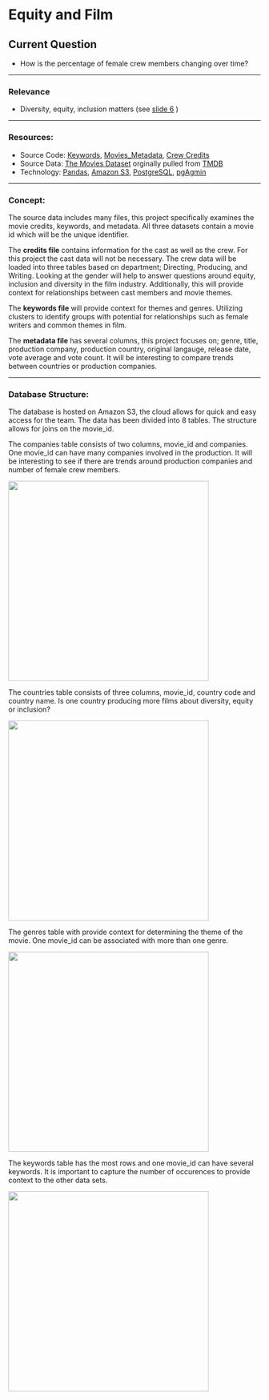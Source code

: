 # Equity and Film 

## Current Question
* How is the percentage of female crew members changing over time? 

---
### Relevance
* Diversity, equity, inclusion matters (see [slide 6](https://1drv.ms/p/s!AgY9SN2oit84kFzdyb4G3_nUja-r?e=r8Hg0Q)  )

---
### Resources:
* Source Code: [Keywords](keyword_ETL.ipynb), [Movies_Metadata](movies_metadata.ipynb), [Crew Credits](crew_ETL.ipynb)
* Source Data: [The Movies Dataset](https://www.kaggle.com/datasets/rounakbanik/the-movies-dataset?select=keywords.csv)
orginally pulled from [TMDB](https://www.themoviesdb.org)
* Technology: [Pandas](https://pandas.pydata.org/), [Amazon S3](https://aws.amazon.com/s3/?did=ap_card&trk=ap_card), [PostgreSQL](https://www.postgresql.org/), [pgAgmin](https://www.pgadmin.org/) 

---
### Concept:
The source data includes many files, this project specifically examines the movie credits, keywords, and metadata. All three datasets contain a movie id which will be the unique identifier.

The **credits file** contains information for the cast as well as the crew. For this project the cast data will not be necessary. The crew data will be loaded into three tables based on department; Directing, Producing, and Writing. Looking at the gender will help to answer questions around equity, inclusion and diversity in the film industry. Additionally, this will provide context for relationships between cast members and movie themes. 

The **keywords file** will provide context for themes and genres. Utilizing clusters to identify groups with potential for relationships such as female writers and common themes in film. 

The **metadata file** has several columns, this project focuses on; genre, title, production company, production country, original langauge, release date, vote average and vote count. It will be interesting to compare trends between countries or production companies. 

---
### Database Structure:

The database is hosted on Amazon S3, the cloud allows for quick and easy access for the team. The data has been divided into 8 tables. The structure allows for joins on the movie_id. 

The companies table consists of two columns, movie_id and companies. One movie_id can have many companies involved in the production. It will be interesting to see if there are trends around production companies and number of female crew members. 

<img src="https://github.com/caseygomez/Capstone/blob/main/Images/companies_table.png" height="400">

The countries table consists of three columns, movie_id, country code and country name. Is one country producing more films about diversity, equity or inclusion? 

<img src="https://github.com/caseygomez/Capstone/blob/main/Images/countries_table.png" height="400">

The genres table with provide context for determining the theme of the movie. One movie_id can be associated with more than one genre. 

<img src="https://github.com/caseygomez/Capstone/blob/main/Images/genre_table.png" height="400">

The keywords table has the most rows and one movie_id can have several keywords. It is important to capture the number of occurences to provide context to the other data sets. 

<img src="https://github.com/caseygomez/Capstone/blob/main/Images/keywords_table.png" height="400">
